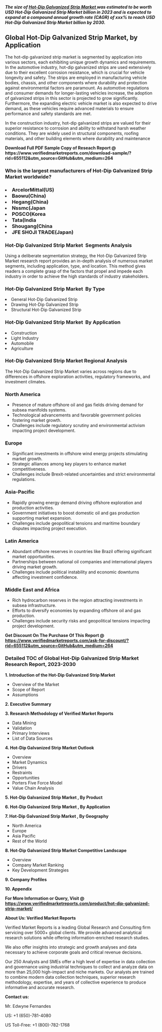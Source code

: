 <p><em><strong>The size of <a href="https://www.verifiedmarketreports.com/download-sample/?rid=655112&utm_source=GitHub&utm_medium=264" target="_blank">Hot-Dip Galvanized Strip Market </a> was estimated to be worth USD Hot-Dip Galvanized Strip Market billion in 2023 and is expected to expand at a compound annual growth rate (CAGR) of xxx% to reach USD Hot-Dip Galvanized Strip Market billion by 2030.</strong></em><br /><h2>Global Hot-Dip Galvanized Strip Market, by Application</h2><p>The hot-dip galvanized strip market is segmented by application into various sectors, each exhibiting unique growth dynamics and requirements. In the automotive industry, hot-dip galvanized strips are used extensively due to their excellent corrosion resistance, which is crucial for vehicle longevity and safety. The strips are employed in manufacturing vehicle bodies, chassis, and other components where durability and protection against environmental factors are paramount. As automotive regulations and consumer demands for longer-lasting vehicles increase, the adoption of galvanized strips in this sector is projected to grow significantly. Furthermore, the expanding electric vehicle market is also expected to drive demand, as these vehicles require advanced materials to ensure performance and safety standards are met.</p><p>In the construction industry, hot-dip galvanized strips are valued for their superior resistance to corrosion and ability to withstand harsh weather conditions. They are widely used in structural components, roofing materials, and other building elements where durability and maintenance</p><p id="" class=""><strong>Download Full PDF Sample Copy of Reseach Report @ <a target="">https://www.verifiedmarketreports.com/download-sample/?rid=655112&utm_source=GitHub&utm_medium=264</a></strong></p><h3 id="" class="">Who is the largest manufacturers of&nbsp;Hot-Dip Galvanized Strip Market worldwide?</h3><h3 class=""></Li><Li>ArcelorMittal(US)</Li><Li> Baowu(China)</Li><Li> Hegang(China)</Li><Li> Nssmc(Japan </Li><Li> POSCO(Korea </Li><Li> Tata(India </Li><Li> Shougang(China </Li><Li> JFE SHOJI TRADE(Japan)</h3><h3 id="" class="">Hot-Dip Galvanized Strip Market &nbsp;Segments Analysis</h3><p id="" class="">Using a deliberate segmentation strategy, the Hot-Dip Galvanized Strip Market research report provides an in-depth analysis of numerous market segments, including application, type, and location. This method gives readers a complete grasp of the factors that propel and impede each industry in order to achieve the high standards of industry stakeholders.</p><h3 id="" class="">Hot-Dip Galvanized Strip Market &nbsp;By Type</h3><p></Li><Li>General Hot-Dip Galvanized Strip</Li><Li> Drawing Hot-Dip Galvanized Strip</Li><Li> Structural Hot-Dip Galvanized Strip</p><h3 id="" class="">Hot-Dip Galvanized Strip Market &nbsp;By Application</h3><p class=""></Li><Li>Construction</Li><Li> Light Industry</Li><Li> Automobile</Li><Li> Agriculture</p><h3 id="" class="">Hot-Dip Galvanized Strip Market Regional Analysis</h3><p id="" class="">The Hot-Dip Galvanized Strip Market varies across regions due to differences in offshore exploration activities, regulatory frameworks, and investment climates.</p><h3 id="" class="">North America</h3><ul><li>Presence of mature offshore oil and gas fields driving demand for subsea manifolds systems.</li><li>Technological advancements and favorable government policies fostering market growth.</li><li>Challenges include regulatory scrutiny and environmental activism impacting project development.</li></ul><h3 id="" class="">Europe</h3><ul><li>Significant investments in offshore wind energy projects stimulating market growth.</li><li>Strategic alliances among key players to enhance market competitiveness.</li><li>Challenges include Brexit-related uncertainties and strict environmental regulations.</li></ul><h3 id="" class="">Asia-Pacific</h3><ul><li>Rapidly growing energy demand driving offshore exploration and production activities.</li><li>Government initiatives to boost domestic oil and gas production supporting market expansion.</li><li>Challenges include geopolitical tensions and maritime boundary disputes impacting project execution.</li></ul><h3 id="" class="">Latin America</h3><ul><li>Abundant offshore reserves in countries like Brazil offering significant market opportunities.</li><li>Partnerships between national oil companies and international players driving market growth.</li><li>Challenges include political instability and economic downturns affecting investment confidence.</li></ul><h3 id="" class="">Middle East and Africa</h3><ul><li>Rich hydrocarbon reserves in the region attracting investments in subsea infrastructure.</li><li>Efforts to diversify economies by expanding offshore oil and gas production.</li><li>Challenges include security risks and geopolitical tensions impacting project development.</li></ul><p id="" class=""><strong>Get Discount On The Purchase Of This Report @ <a href="https://www.verifiedmarketreports.com/ask-for-discount/?rid=655112&utm_source=GitHub&utm_medium=264" target="_blank">https://www.verifiedmarketreports.com/ask-for-discount/?rid=655112&utm_source=GitHub&utm_medium=264</a></strong></p><h3 id="" class="">Detailed TOC of Global Hot-Dip Galvanized Strip Market Research Report, 2023-2030</h3><p id="" class=""><strong>1. Introduction of the Hot-Dip Galvanized Strip Market </strong></p><ul><li>Overview of the Market</li><li>Scope of Report</li><li>Assumptions</li></ul><p id="" class=""><strong>2. Executive Summary</strong></p><p id="" class=""><strong>3. Research Methodology of Verified Market Reports</strong></p><ul><li>Data Mining</li><li>Validation</li><li>Primary Interviews</li><li>List of Data Sources</li></ul><p id="" class=""><strong>4. Hot-Dip Galvanized Strip Market Outlook</strong></p><ul><li>Overview</li><li>Market Dynamics</li><li>Drivers</li><li>Restraints</li><li>Opportunities</li><li>Porters Five Force Model</li><li>Value Chain Analysis</li></ul><p id="" class=""><strong>5. Hot-Dip Galvanized Strip Market , By Product</strong></p><p id="" class=""><strong>6. Hot-Dip Galvanized Strip Market , By Application</strong></p><p id="" class=""><strong>7. Hot-Dip Galvanized Strip Market , By Geography</strong></p><ul><li>North America</li><li>Europe</li><li>Asia Pacific</li><li>Rest of the World</li></ul><p id="" class=""><strong>8. Hot-Dip Galvanized Strip Market Competitive Landscape</strong></p><ul><li>Overview</li><li>Company Market Ranking</li><li>Key Development Strategies</li></ul><p id="" class=""><strong>9. Company Profiles</strong></p><p id="" class=""><strong>10. Appendix</strong></p><p id="" class=""><strong>For More Information or Query, Visit @ <a href="https://www.verifiedmarketreports.com/product/hot-dip-galvanized-strip-market/" target="_blank">https://www.verifiedmarketreports.com/product/hot-dip-galvanized-strip-market/</a></strong></p><p id="" class=""><strong>About Us: Verified Market Reports</strong></p><p id="" class="">Verified Market Reports is a leading Global Research and Consulting firm servicing over 5000+ global clients. We provide advanced analytical research solutions while offering information-enriched research studies.</p><p id="" class="">We also offer insights into strategic and growth analyses and data necessary to achieve corporate goals and critical revenue decisions.</p><p id="" class="">Our 250 Analysts and SMEs offer a high level of expertise in data collection and governance using industrial techniques to collect and analyze data on more than 25,000 high-impact and niche markets. Our analysts are trained to combine modern data collection techniques, superior research methodology, expertise, and years of collective experience to produce informative and accurate research.</p><p id="" class=""><strong>Contact us:</strong></p><p id="" class="">Mr. Edwyne Fernandes</p><p id="" class="">US: +1 (650)-781-4080</p><p id="" class="">US Toll-Free: +1 (800)-782-1768</p>
